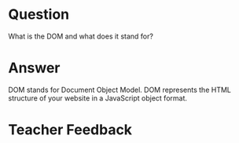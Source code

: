 # Question
What is the DOM and what does it stand for?

# Answer
DOM stands for Document Object Model. DOM represents the HTML structure of your website in a JavaScript object format.

# Teacher Feedback
